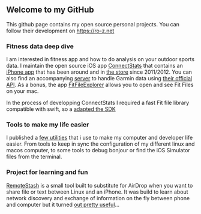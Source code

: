 ## Welcome to my GitHub

This github page contains my open source personal projects. You can follow their development on https://ro-z.net

### Fitness data deep dive

I am interested in fitness app and how to do analysis on your outdoor sports data. I maintain the open source iOS app [ConnectStats](https://github.com/roznet/connectstats) that contains an [iPhone app](https://ro-z.net/blog/connectstats/documentation/) that has been around and in [the store](https://itunes.apple.com/app/apple-store/id581697248?mt=8) since 2011/2012. You can also find an accompanying [server](https://github.com/roznet/connectstats_server) to handle Garmin data using [their official API](https://ro-z.net/blog/connectstats/never-ending-service-and-server-saga/). As a bonus, the app [FitFileExplorer](https://github.com/roznet/connectstats) allows you to open and see Fit Files on your mac.

In the process of developping ConnectStats I required a fast Fit file library compatible with swift, so a [adapted the SDK](https://github.com/roznet/fit-sdk-swift)

### Tools to make my life easier

I published a [few utilities](https://github.com/roznet/quickutils) that i use to make my computer and developer life easier. From tools to keep in sync the configuration of my different linux and macos computer, to some tools to debug bonjour or find the iOS Simulator files from the terminal.

### Project for learning and fun

[RemoteStash](https://github.com/roznet/remotestash) is a small tool built to substitute for AirDrop when you want to share file or text between Linux and an iPhone. It was build to learn about network discovery and exchange of information on the fly between phone and computer but it turned [out pretty useful](https://ro-z.net/blog/ios-development/how-to-airdrop-to-linux-part-1/)...




<!--
**roznet/roznet** is a ✨ _special_ ✨ repository because its `README.md` (this file) appears on your GitHub profile.

Here are some ideas to get you started:

- 🔭 I’m currently working on ...
- 🌱 I’m currently learning ...
- 👯 I’m looking to collaborate on ...
- 🤔 I’m looking for help with ...
- 💬 Ask me about ...
- 📫 How to reach me: ...
- 😄 Pronouns: ...
- ⚡ Fun fact: ...
-->
